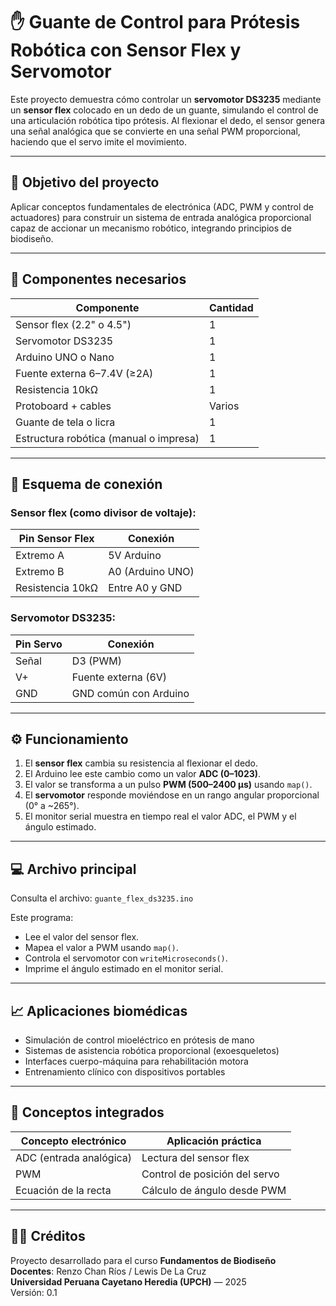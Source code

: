 # ✋ Guante de Control para Prótesis Robótica con Sensor Flex y Servomotor

Este proyecto demuestra cómo controlar un **servomotor DS3235** mediante un **sensor flex** colocado en un dedo de un guante, simulando el control de una articulación robótica tipo prótesis. Al flexionar el dedo, el sensor genera una señal analógica que se convierte en una señal PWM proporcional, haciendo que el servo imite el movimiento.

---

## 🎯 Objetivo del proyecto

Aplicar conceptos fundamentales de electrónica (ADC, PWM y control de actuadores) para construir un sistema de entrada analógica proporcional capaz de accionar un mecanismo robótico, integrando principios de biodiseño.

---

## 🔩 Componentes necesarios

| Componente         | Cantidad |
|--------------------|----------|
| Sensor flex (2.2" o 4.5")     | 1        |
| Servomotor DS3235             | 1        |
| Arduino UNO o Nano            | 1        |
| Fuente externa 6–7.4V (≥2A)   | 1        |
| Resistencia 10kΩ              | 1        |
| Protoboard + cables           | Varios   |
| Guante de tela o licra        | 1        |
| Estructura robótica (manual o impresa) | 1 |

---

## 🔌 Esquema de conexión

### Sensor flex (como divisor de voltaje):

| Pin Sensor Flex | Conexión             |
|------------------|----------------------|
| Extremo A        | 5V Arduino           |
| Extremo B        | A0 (Arduino UNO)     |
| Resistencia 10kΩ | Entre A0 y GND       |

### Servomotor DS3235:

| Pin Servo  | Conexión             |
|------------|----------------------|
| Señal      | D3 (PWM)             |
| V+         | Fuente externa (6V)  |
| GND        | GND común con Arduino |

---

## ⚙️ Funcionamiento

1. El **sensor flex** cambia su resistencia al flexionar el dedo.
2. El Arduino lee este cambio como un valor **ADC (0–1023)**.
3. El valor se transforma a un pulso **PWM (500–2400 µs)** usando `map()`.
4. El **servomotor** responde moviéndose en un rango angular proporcional (0° a ~265°).
5. El monitor serial muestra en tiempo real el valor ADC, el PWM y el ángulo estimado.

---

## 💻 Archivo principal

Consulta el archivo: `guante_flex_ds3235.ino`

Este programa:

- Lee el valor del sensor flex.
- Mapea el valor a PWM usando `map()`.
- Controla el servomotor con `writeMicroseconds()`.
- Imprime el ángulo estimado en el monitor serial.

---

## 📈 Aplicaciones biomédicas

- Simulación de control mioeléctrico en prótesis de mano
- Sistemas de asistencia robótica proporcional (exoesqueletos)
- Interfaces cuerpo-máquina para rehabilitación motora
- Entrenamiento clínico con dispositivos portables

---

## 🧠 Conceptos integrados

| Concepto electrónico | Aplicación práctica           |
|-----------------------|-------------------------------|
| ADC (entrada analógica) | Lectura del sensor flex       |
| PWM                   | Control de posición del servo |
| Ecuación de la recta  | Cálculo de ángulo desde PWM   |

---

## 🧑‍🏫 Créditos

Proyecto desarrollado para el curso **Fundamentos de Biodiseño**  
**Docentes**: Renzo Chan Ríos / Lewis De La Cruz  
**Universidad Peruana Cayetano Heredia (UPCH)** — 2025  
Versión: 0.1

